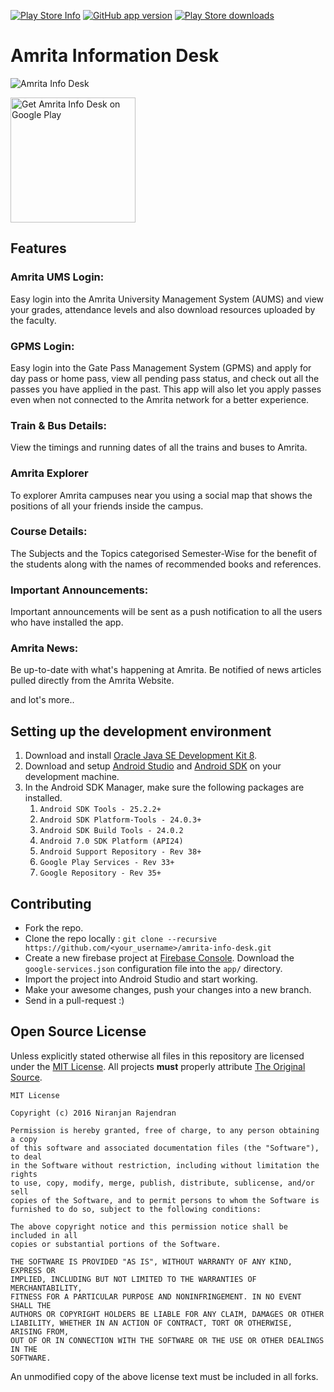 [![Play Store Info](https://img.shields.io/badge/Play_Store-v2.1.8-36B0C1.svg?style=flat-square&v=2.1.8)](https://play.google.com/store/apps/details?id=com.njlabs.amrita.aid) [![GitHub app version](https://img.shields.io/badge/GitHub-v2.1.9-yellow.svg?style=flat-square&v=2.1.8)](https://github.com/niranjan94/amrita-info-desk) [![Play Store downloads](https://img.shields.io/badge/downloads-4.3k%20total-E04253.svg?style=flat-square)](https://play.google.com/store/apps/details?id=com.njlabs.amrita.aid)

# Amrita Information Desk
![Amrita Info Desk](https://github.com/niranjan94/amrita-info-desk/blob/static-files/banner.jpg?raw=true)

[<img src="https://play.google.com/intl/en_us/badges/images/apps/en-play-badge-border.png" width="200" alt="Get Amrita Info Desk on Google Play" />](https://play.google.com/store/apps/details?id=com.njlabs.amrita.aid "Get Amrita Info Desk on Google Play")

## Features

### Amrita UMS Login:
Easy login into the Amrita University Management System (AUMS) and view your grades, attendance levels and also download resources uploaded by the faculty. 

### GPMS Login:
Easy login into the Gate Pass Management System (GPMS) and apply for day pass or home pass, view all pending pass status, and check out all the passes you have applied in the past. This app will also let you apply passes even when not connected to the Amrita network for a better experience. 

### Train & Bus Details:
View the timings and running dates of all the trains and buses to Amrita.

### Amrita Explorer
To explorer Amrita campuses near you using a social map that shows the positions of all your friends inside the campus.

### Course Details:
The Subjects and the Topics categorised Semester-Wise for the benefit of the students along with the names of recommended books and references.

### Important Announcements:
Important announcements will be sent as a push notification to all the users who have installed the app. 

### Amrita News:
Be up-to-date with what's happening at Amrita. Be notified of news articles pulled directly from the Amrita Website.

and lot's more..

## Setting up the development environment

1. Download and install [Oracle Java SE Development Kit 8](http://www.oracle.com/technetwork/java/javase/downloads/jdk8-downloads-2133151.html).
2. Download and setup [Android Studio](https://developer.android.com/studio/index.html) and [Android SDK](https://developer.android.com/studio/index.html#downloads) on your development machine. 
3. In the Android SDK Manager, make sure the following packages are installed.
    1. `Android SDK Tools - 25.2.2+`
    2. `Android SDK Platform-Tools - 24.0.3+`
    3. `Android SDK Build Tools - 24.0.2`
    4. `Android 7.0 SDK Platform (API24)`
    5. `Android Support Repository - Rev 38+`
    6. `Google Play Services - Rev 33+`
    7. `Google Repository - Rev 35+`

## Contributing

* Fork the repo.
* Clone the repo locally :  `git clone --recursive https://github.com/<your_username>/amrita-info-desk.git`
* Create a new firebase project at [Firebase Console](https://console.firebase.google.com/). Download the `google-services.json` configuration file into the `app/` directory.
* Import the project into Android Studio and start working.
* Make your awesome changes, push your changes into a new branch.
* Send in a pull-request :)

## Open Source License

Unless explicitly stated otherwise all files in this repository are licensed under the [MIT License](https://opensource.org/licenses/MIT). All projects **must** properly attribute [The Original Source](https://github.com/niranjan94/amrita-info-desk).
        
    MIT License
    
    Copyright (c) 2016 Niranjan Rajendran
    
    Permission is hereby granted, free of charge, to any person obtaining a copy
    of this software and associated documentation files (the "Software"), to deal
    in the Software without restriction, including without limitation the rights
    to use, copy, modify, merge, publish, distribute, sublicense, and/or sell
    copies of the Software, and to permit persons to whom the Software is
    furnished to do so, subject to the following conditions:
    
    The above copyright notice and this permission notice shall be included in all
    copies or substantial portions of the Software.
    
    THE SOFTWARE IS PROVIDED "AS IS", WITHOUT WARRANTY OF ANY KIND, EXPRESS OR
    IMPLIED, INCLUDING BUT NOT LIMITED TO THE WARRANTIES OF MERCHANTABILITY,
    FITNESS FOR A PARTICULAR PURPOSE AND NONINFRINGEMENT. IN NO EVENT SHALL THE
    AUTHORS OR COPYRIGHT HOLDERS BE LIABLE FOR ANY CLAIM, DAMAGES OR OTHER
    LIABILITY, WHETHER IN AN ACTION OF CONTRACT, TORT OR OTHERWISE, ARISING FROM,
    OUT OF OR IN CONNECTION WITH THE SOFTWARE OR THE USE OR OTHER DEALINGS IN THE
    SOFTWARE.
    
An unmodified copy of the above license text must be included in all forks.
